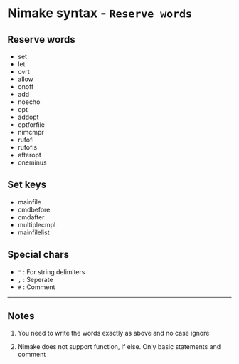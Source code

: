# Nimake syntax - `Reserve words`

## Reserve words

-   set
-   let
-   ovrt
-   allow
-   onoff
-   add
-   noecho
-   opt
-   addopt
-   optforfile
-   nimcmpr
-   rufofi
-   rufofis
-   afteropt
-   oneminus

## Set keys

-   mainfile
-   cmdbefore
-   cmdafter
-   multiplecmpl
-   mainfilelist

## Special chars

-   `"` : For string delimiters
-   `,` : Seperate
-   `#` : Comment

---

## Notes

1. You need to write the words exactly as above and no case ignore

2. Nimake does not support function, if else. Only basic statements and comment
